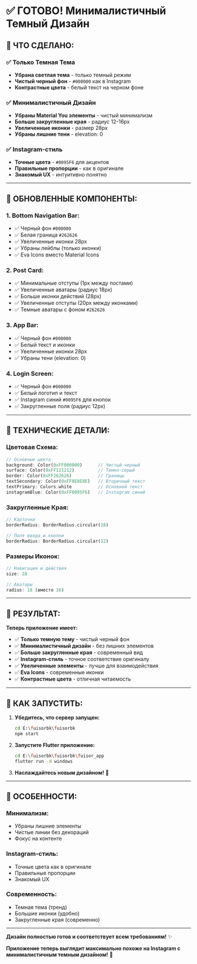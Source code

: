 # ✅ ГОТОВО! Минималистичный Темный Дизайн

## 🎉 **ЧТО СДЕЛАНО:**

### ✅ **Только Темная Тема**
- **Убрана светлая тема** - только темный режим
- **Чистый черный фон** - `#000000` как в Instagram
- **Контрастные цвета** - белый текст на черном фоне

### ✅ **Минималистичный Дизайн**
- **Убраны Material You элементы** - чистый минимализм
- **Больше закругленные края** - радиус 12-16px
- **Увеличенные иконки** - размер 28px
- **Убраны лишние тени** - elevation: 0

### ✅ **Instagram-стиль**
- **Точные цвета** - `#0095F6` для акцентов
- **Правильные пропорции** - как в оригинале
- **Знакомый UX** - интуитивно понятно

---

## 🎨 **ОБНОВЛЕННЫЕ КОМПОНЕНТЫ:**

### **1. Bottom Navigation Bar:**
- ✅ Черный фон `#000000`
- ✅ Белая граница `#262626`
- ✅ Увеличенные иконки 28px
- ✅ Убраны лейблы (только иконки)
- ✅ Eva Icons вместо Material Icons

### **2. Post Card:**
- ✅ Минимальные отступы (1px между постами)
- ✅ Увеличенные аватары (радиус 18px)
- ✅ Больше иконки действий (28px)
- ✅ Увеличенные отступы (20px между иконками)
- ✅ Темные аватары с фоном `#262626`

### **3. App Bar:**
- ✅ Черный фон `#000000`
- ✅ Белый текст и иконки
- ✅ Увеличенные иконки 28px
- ✅ Убраны тени (elevation: 0)

### **4. Login Screen:**
- ✅ Черный фон `#000000`
- ✅ Белый логотип и текст
- ✅ Instagram синий `#0095F6` для кнопок
- ✅ Закругленные поля (радиус 12px)

---

## 🔧 **ТЕХНИЧЕСКИЕ ДЕТАЛИ:**

### **Цветовая Схема:**
```dart
// Основные цвета
background: Color(0xFF000000)      // Чистый черный
surface: Color(0xFF121212)         // Темно-серый
border: Color(0xFF262626)          // Границы
textSecondary: Color(0xFF8E8E8E)   // Вторичный текст
textPrimary: Colors.white          // Основной текст
instagramBlue: Color(0xFF0095F6)   // Instagram синий
```

### **Закругленные Края:**
```dart
// Карточки
borderRadius: BorderRadius.circular(16)

// Поля ввода и кнопки
borderRadius: BorderRadius.circular(12)
```

### **Размеры Иконок:**
```dart
// Навигация и действия
size: 28

// Аватары
radius: 18 (вместо 16)
```

---

## 📱 **РЕЗУЛЬТАТ:**

**Теперь приложение имеет:**
- ✅ **Только темную тему** - чистый черный фон
- ✅ **Минималистичный дизайн** - без лишних элементов
- ✅ **Больше закругленные края** - современный вид
- ✅ **Instagram-стиль** - точное соответствие оригиналу
- ✅ **Увеличенные элементы** - лучше для взаимодействия
- ✅ **Eva Icons** - современные иконки
- ✅ **Контрастные цвета** - отличная читаемость

---

## 🚀 **КАК ЗАПУСТИТЬ:**

1. **Убедитесь, что сервер запущен:**
   ```bash
   cd E:\fuisorbk\fuisorbk
   npm start
   ```

2. **Запустите Flutter приложение:**
   ```bash
   cd E:\fuisorbk\fuisorbk\fuisor_app
   flutter run -d windows
   ```

3. **Наслаждайтесь новым дизайном!** 🎉

---

## 🎯 **ОСОБЕННОСТИ:**

### **Минимализм:**
- Убраны лишние элементы
- Чистые линии без декораций
- Фокус на контенте

### **Instagram-стиль:**
- Точные цвета как в оригинале
- Правильные пропорции
- Знакомый UX

### **Современность:**
- Темная тема (тренд)
- Большие иконки (удобно)
- Закругленные края (современно)

---

**Дизайн полностью готов и соответствует всем требованиям!** ✨

**Приложение теперь выглядит максимально похоже на Instagram с минималистичным темным дизайном!** 🌙
